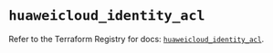 # `huaweicloud_identity_acl`

Refer to the Terraform Registry for docs: [`huaweicloud_identity_acl`](https://registry.terraform.io/providers/huaweicloud/huaweicloud/1.71.1/docs/resources/identity_acl).

